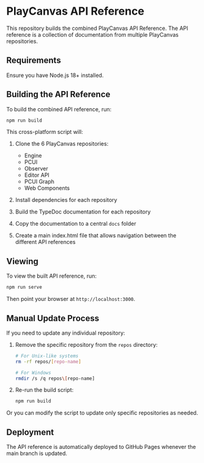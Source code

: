 # PlayCanvas API Reference

This repository builds the combined PlayCanvas API Reference. The API reference is a collection of documentation from multiple PlayCanvas repositories.

## Requirements

Ensure you have Node.js 18+ installed.

## Building the API Reference

To build the combined API reference, run:

```bash
npm run build
```

This cross-platform script will:

1. Clone the 6 PlayCanvas repositories:
   - Engine
   - PCUI
   - Observer
   - Editor API
   - PCUI Graph
   - Web Components

2. Install dependencies for each repository

3. Build the TypeDoc documentation for each repository

4. Copy the documentation to a central `docs` folder

5. Create a main index.html file that allows navigation between the different API references

## Viewing

To view the built API reference, run:

```bash
npm run serve
```

Then point your browser at `http://localhost:3000`.

## Manual Update Process

If you need to update any individual repository:

1. Remove the specific repository from the `repos` directory:
   ```bash
   # For Unix-like systems
   rm -rf repos/[repo-name]
   
   # For Windows
   rmdir /s /q repos\[repo-name]
   ```

2. Re-run the build script:
   ```bash
   npm run build
   ```

Or you can modify the script to update only specific repositories as needed.

## Deployment

The API reference is automatically deployed to GitHub Pages whenever the main branch is updated.
